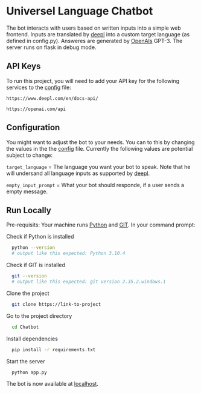 
# Universel Language Chatbot

The bot interacts with users based on written inputs into a simple web frontend. Inputs are translated by [deepl]( https://www.deepl.com) into a custom target language (as defined in config.py). Answeres are generated by [OpenAIs]( https://www.openai.com) GPT-3. The server runs on flask in debug mode. 
## API Keys

To run this project, you will need to add your API key for the following services to the [config](config.py) file:

`https://www.deepl.com/en/docs-api/`

`https://openai.com/api`


## Configuration
You might want to adjust the bot to your needs. You can to this by changing the values in the  the [config](config.py) file. Currently the following values are potential subject to change:

`target_language` = The language you want your bot to speak. Note that he will undersand all language inputs as supported by [deepl](https://www.deepl.com/docs-api/other-functions/listing-supported-languages/).

`empty_input_prompt` = What your bot should responde, if a user sends a empty message.

## Run Locally

Pre-requisits: Your machine runs [Python](https://www.python.org/downloads/) and [GIT](https://git-scm.com/downloads). 
In your command prompt: 

Check if Python is installed
```bash
  python --version
  # output like this expected: Python 3.10.4
```
Check if GIT is installed
```bash
  git --version
  # output like this expected: git version 2.35.2.windows.1
```


Clone the project

```bash
  git clone https://link-to-project
```

Go to the project directory

```bash
  cd Chatbot
```

Install dependencies

```bash
  pip install -r requirements.txt
```

Start the server

```bash
  python app.py
```

The bot is now available at [localhost](127.0.0.1:5000/).
